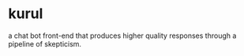 # kurul
a chat bot front-end that produces higher quality responses through a pipeline of skepticism.
